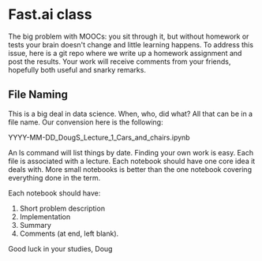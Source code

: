 # Fast.ai class

The big problem with MOOCs: you sit through it, but without homework or tests
your brain doesn't change and little learning happens. To address this issue,
here is a git repo where we write up a homework assignment and post the
results. Your work will receive comments from your friends, hopefully both
useful and snarky remarks.

## File Naming

This is a big deal in data science. When, who, did what? All that can be in
a file name. Our convension here is the following:

YYYY-MM-DD_DougS_Lecture_1_Cars_and_chairs.ipynb

An ls command will list things by date. Finding your own work is easy. Each
file is associated with a lecture. Each notebook should have one core idea it
deals with. More small notebooks is better than the one notebook covering 
everything done in the term.

Each notebook should have:
1. Short problem description
2. Implementation
3. Summary
4. Comments (at end, left blank).

Good luck in your studies,
Doug
